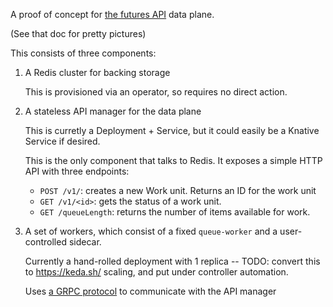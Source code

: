 A proof of concept for [the futures API](https://docs.google.com/document/d/1wp67KuCeUa59Ftbj-B4loCJGTkSiG4abCpXu42aVI6k/edit) data plane.

(See that doc for pretty pictures)

This consists of three components:

1. A Redis cluster for backing storage

   This is provisioned via an operator, so requires no direct action.

2. A stateless API manager for the data plane

   This is curretly a Deployment + Service, but it could easily be a Knative Service if desired.

   This is the only component that talks to Redis. It exposes a simple HTTP API with three endpoints:

   - `POST /v1/`: creates a new Work unit. Returns an ID for the work unit
   - `GET /v1/<id>`: gets the status of a work unit.
   - `GET /queueLength`: returns the number of items available for work.

3) A set of workers, which consist of a fixed `queue-worker` and a user-controlled sidecar.

   Currently a hand-rolled deployment with 1 replica -- TODO: convert this to https://keda.sh/ scaling, and put under controller automation.

   Uses [a GRPC protocol](protocol/taskqueue.proto) to communicate with the API manager
